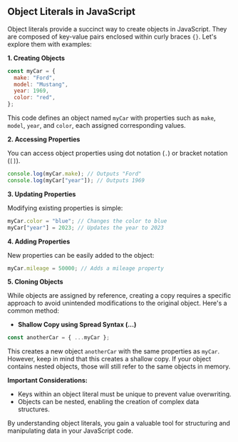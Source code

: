 ## Object Literals in JavaScript

Object literals provide a succinct way to create objects in JavaScript. They are composed of key-value pairs enclosed within curly braces `{}`. Let's explore them with examples:

**1. Creating Objects**

```javascript
const myCar = {
  make: "Ford",
  model: "Mustang",
  year: 1969,
  color: "red",
};
```

This code defines an object named `myCar` with properties such as `make`, `model`, `year`, and `color`, each assigned corresponding values.

**2. Accessing Properties**

You can access object properties using dot notation (`.`) or bracket notation (`[]`).

```javascript
console.log(myCar.make); // Outputs "Ford"
console.log(myCar["year"]); // Outputs 1969
```

**3. Updating Properties**

Modifying existing properties is simple:

```javascript
myCar.color = "blue"; // Changes the color to blue
myCar["year"] = 2023; // Updates the year to 2023
```

**4. Adding Properties**

New properties can be easily added to the object:

```javascript
myCar.mileage = 50000; // Adds a mileage property
```

**5. Cloning Objects**

While objects are assigned by reference, creating a copy requires a specific approach to avoid unintended modifications to the original object. Here's a common method:

* **Shallow Copy using Spread Syntax (...)**

```javascript
const anotherCar = { ...myCar };
```

This creates a new object `anotherCar` with the same properties as `myCar`. However, keep in mind that this creates a shallow copy. If your object contains nested objects, those will still refer to the same objects in memory.

**Important Considerations:**

* Keys within an object literal must be unique to prevent value overwriting.
* Objects can be nested, enabling the creation of complex data structures.

By understanding object literals, you gain a valuable tool for structuring and manipulating data in your JavaScript code.
